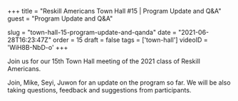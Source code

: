 +++
title = "Reskill Americans Town Hall #15 | Program Update and Q&A"
guest = "Program Update and Q&A"

slug = "town-hall-15-program-update-and-qanda"
date = "2021-06-28T16:23:47Z"
order = 15
draft = false
tags = ['town-hall']
videoID = 'WiH8B-NbD-o'
+++

Join us for our 15th Town Hall meeting of the 2021 class of Reskill Americans.

Join, Mike, Seyi, Juwon for an update on the program so far.  We will be also taking questions, feedback and suggestions from participants.
